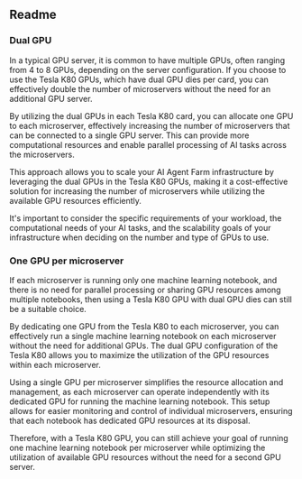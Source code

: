 

## Readme

### Dual GPU

In a typical GPU server, it is common to have multiple GPUs, often ranging from 4 to 8 GPUs, depending on the server configuration. If you choose to use the Tesla K80 GPUs, which have dual GPU dies per card, you can effectively double the number of microservers without the need for an additional GPU server.

By utilizing the dual GPUs in each Tesla K80 card, you can allocate one GPU to each microserver, effectively increasing the number of microservers that can be connected to a single GPU server. This can provide more computational resources and enable parallel processing of AI tasks across the microservers.

This approach allows you to scale your AI Agent Farm infrastructure by leveraging the dual GPUs in the Tesla K80 GPUs, making it a cost-effective solution for increasing the number of microservers while utilizing the available GPU resources efficiently.

It's important to consider the specific requirements of your workload, the computational needs of your AI tasks, and the scalability goals of your infrastructure when deciding on the number and type of GPUs to use.

### One GPU per microserver

If each microserver is running only one machine learning notebook, and there is no need for parallel processing or sharing GPU resources among multiple notebooks, then using a Tesla K80 GPU with dual GPU dies can still be a suitable choice.

By dedicating one GPU from the Tesla K80 to each microserver, you can effectively run a single machine learning notebook on each microserver without the need for additional GPUs. The dual GPU configuration of the Tesla K80 allows you to maximize the utilization of the GPU resources within each microserver.

Using a single GPU per microserver simplifies the resource allocation and management, as each microserver can operate independently with its dedicated GPU for running the machine learning notebook. This setup allows for easier monitoring and control of individual microservers, ensuring that each notebook has dedicated GPU resources at its disposal.

Therefore, with a Tesla K80 GPU, you can still achieve your goal of running one machine learning notebook per microserver while optimizing the utilization of available GPU resources without the need for a second GPU server.